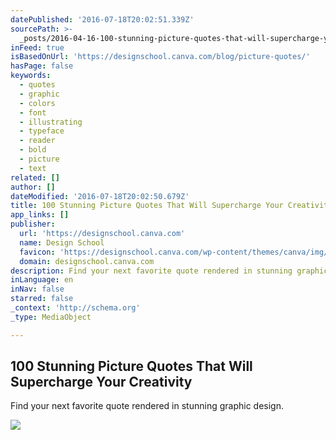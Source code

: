 ```yaml
---
datePublished: '2016-07-18T20:02:51.339Z'
sourcePath: >-
  _posts/2016-04-16-100-stunning-picture-quotes-that-will-supercharge-your-creat.md
inFeed: true
isBasedOnUrl: 'https://designschool.canva.com/blog/picture-quotes/'
hasPage: false
keywords:
  - quotes
  - graphic
  - colors
  - font
  - illustrating
  - typeface
  - reader
  - bold
  - picture
  - text
related: []
author: []
dateModified: '2016-07-18T20:02:50.679Z'
title: 100 Stunning Picture Quotes That Will Supercharge Your Creativity
app_links: []
publisher:
  url: 'https://designschool.canva.com'
  name: Design School
  favicon: 'https://designschool.canva.com/wp-content/themes/canva/img/icons/favicon.ico'
  domain: designschool.canva.com
description: Find your next favorite quote rendered in stunning graphic design.
inLanguage: en
inNav: false
starred: false
_context: 'http://schema.org'
_type: MediaObject

---
```

<article style=""><h1>100 Stunning Picture Quotes That Will Supercharge Your Creativity</h1><p>Find your next favorite quote rendered in stunning graphic design.</p><img src="https://designschool.canva.com/wp-content/uploads/sites/2/2016/03/QUOTES-1.png" /></article>